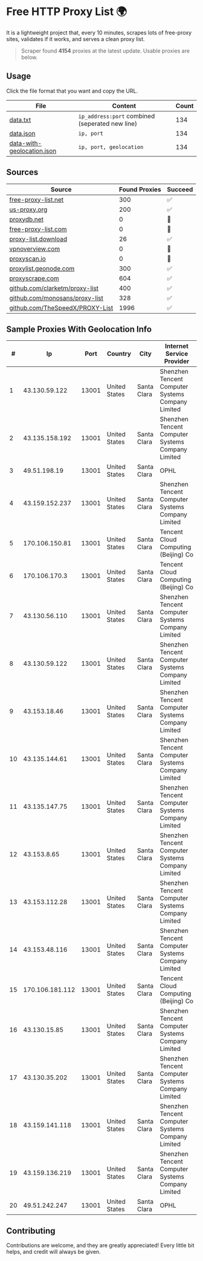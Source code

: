 
# Free HTTP Proxy List 🌍

It is a lightweight project that, every 10 minutes, scrapes lots of free-proxy sites, validates if it works, and serves a clean proxy list.


> Scraper found **4154** proxies at the latest update. Usable proxies are below.

## Usage

Click the file format that you want and copy the URL.


|File|Content|Count|
|----|-------|-----|
|[data.txt](https://raw.githubusercontent.com/themiralay/Proxy-List-World/master/data.txt)|`ip_address:port` combined (seperated new line)|134|
|[data.json](https://raw.githubusercontent.com/themiralay/Proxy-List-World/master/data.json)|`ip, port`|134|
|[data-with-geolocation.json](https://raw.githubusercontent.com/themiralay/Proxy-List-World/master/data-with-geolocation.json)|`ip, port, geolocation`|134|

## Sources

|Source|Found Proxies|Succeed|
|------|-------------|-------|
|[free-proxy-list.net](https://free-proxy-list.net)|300|✅|
|[us-proxy.org](https://www.us-proxy.org)|200|✅|
|[proxydb.net](http://proxydb.net)|0|🚫|
|[free-proxy-list.com](https://free-proxy-list.com/?page=&port=&type%5B%5D=http&type%5B%5D=https&up_time=0&search=Search)|0|🚫|
|[proxy-list.download](https://www.proxy-list.download/HTTP)|26|✅|
|[vpnoverview.com](https://vpnoverview.com/privacy/anonymous-browsing/free-proxy-servers)|0|🚫|
|[proxyscan.io](https://www.proxyscan.io)|0|🚫|
|[proxylist.geonode.com](https://proxylist.geonode.com/api/proxy-list?limit=300&page=1&sort_by=lastChecked&sort_type=desc&protocols=http,https)|300|✅|
|[proxyscrape.com](https://api.proxyscrape.com/v2/?request=displayproxies&protocol=http&timeout=10000&country=all&ssl=all&anonymity=all)|604|✅|
|[github.com/clarketm/proxy-list](https://raw.githubusercontent.com/clarketm/proxy-list/master/proxy-list-raw.txt)|400|✅|
|[github.com/monosans/proxy-list](https://raw.githubusercontent.com/monosans/proxy-list/main/proxies/http.txt)|328|✅|
|[github.com/TheSpeedX/PROXY-List](https://raw.githubusercontent.com/TheSpeedX/PROXY-List/master/http.txt)|1996|✅|


## Sample Proxies With Geolocation Info

|#|Ip|Port|Country|City|Internet Service Provider|
|-|--|----|-------|----|-------------------------|
|1|43.130.59.122|13001|United States|Santa Clara|Shenzhen Tencent Computer Systems Company Limited|
|2|43.135.158.192|13001|United States|Santa Clara|Shenzhen Tencent Computer Systems Company Limited|
|3|49.51.198.19|13001|United States|Santa Clara|OPHL|
|4|43.159.152.237|13001|United States|Santa Clara|Shenzhen Tencent Computer Systems Company Limited|
|5|170.106.150.81|13001|United States|Santa Clara|Tencent Cloud Computing (Beijing) Co|
|6|170.106.170.3|13001|United States|Santa Clara|Tencent Cloud Computing (Beijing) Co|
|7|43.130.56.110|13001|United States|Santa Clara|Shenzhen Tencent Computer Systems Company Limited|
|8|43.130.59.122|13001|United States|Santa Clara|Shenzhen Tencent Computer Systems Company Limited|
|9|43.153.18.46|13001|United States|Santa Clara|Shenzhen Tencent Computer Systems Company Limited|
|10|43.135.144.61|13001|United States|Santa Clara|Shenzhen Tencent Computer Systems Company Limited|
|11|43.135.147.75|13001|United States|Santa Clara|Shenzhen Tencent Computer Systems Company Limited|
|12|43.153.8.65|13001|United States|Santa Clara|Shenzhen Tencent Computer Systems Company Limited|
|13|43.153.112.28|13001|United States|Santa Clara|Shenzhen Tencent Computer Systems Company Limited|
|14|43.153.48.116|13001|United States|Santa Clara|Shenzhen Tencent Computer Systems Company Limited|
|15|170.106.181.112|13001|United States|Santa Clara|Tencent Cloud Computing (Beijing) Co|
|16|43.130.15.85|13001|United States|Santa Clara|Shenzhen Tencent Computer Systems Company Limited|
|17|43.130.35.202|13001|United States|Santa Clara|Shenzhen Tencent Computer Systems Company Limited|
|18|43.159.141.118|13001|United States|Santa Clara|Shenzhen Tencent Computer Systems Company Limited|
|19|43.159.136.219|13001|United States|Santa Clara|Shenzhen Tencent Computer Systems Company Limited|
|20|49.51.242.247|13001|United States|Santa Clara|OPHL|



## Contributing

Contributions are welcome, and they are greatly appreciated! Every
little bit helps, and credit will always be given.

